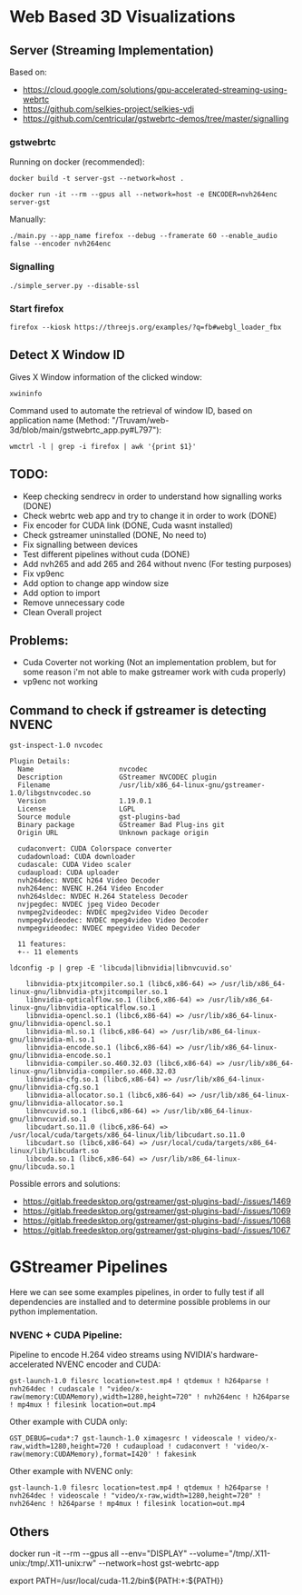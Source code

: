 # Web Based 3D Visualizations
## Server (Streaming Implementation)

Based on: 
* https://cloud.google.com/solutions/gpu-accelerated-streaming-using-webrtc
* https://github.com/selkies-project/selkies-vdi
* https://github.com/centricular/gstwebrtc-demos/tree/master/signalling

### gstwebrtc
Running on docker (recommended):
```
docker build -t server-gst --network=host .
```
```
docker run -it --rm --gpus all --network=host -e ENCODER=nvh264enc server-gst
```
Manually:
```
./main.py --app_name firefox --debug --framerate 60 --enable_audio false --encoder nvh264enc
```

### Signalling
```
./simple_server.py --disable-ssl
```

### Start firefox
```
firefox --kiosk https://threejs.org/examples/?q=fb#webgl_loader_fbx
```

## Detect X Window ID
Gives X Window information of the clicked window:
```
xwininfo
```
Command used to automate the retrieval of window ID, based on application name (Method: "/Truvam/web-3d/blob/main/gstwebrtc_app.py#L797"):
```
wmctrl -l | grep -i firefox | awk '{print $1}'
```


## TODO:
* Keep checking sendrecv in order to understand how signalling works (DONE)
* Check webrtc web app and try to change it in order to work (DONE)
* Fix encoder for CUDA link (DONE, Cuda wasnt installed)
* Check gstreamer uninstalled (DONE, No need to)
* Fix signalling between devices
* Test different pipelines without cuda (DONE)
* Add nvh265 and add 265 and 264 without nvenc (For testing purposes)
* Fix vp9enc
* Add option to change app window size
* Add option to import
* Remove unnecessary code
* Clean Overall project


## Problems:
* Cuda Coverter not working (Not an implementation problem, but for some reason i'm not able to make gstreamer work with cuda properly)
* vp9enc not working

## Command to check if gstreamer is detecting NVENC
```
gst-inspect-1.0 nvcodec
```
```
Plugin Details:
  Name                     nvcodec
  Description              GStreamer NVCODEC plugin
  Filename                 /usr/lib/x86_64-linux-gnu/gstreamer-1.0/libgstnvcodec.so
  Version                  1.19.0.1
  License                  LGPL
  Source module            gst-plugins-bad
  Binary package           GStreamer Bad Plug-ins git
  Origin URL               Unknown package origin

  cudaconvert: CUDA Colorspace converter
  cudadownload: CUDA downloader
  cudascale: CUDA Video scaler
  cudaupload: CUDA uploader
  nvh264dec: NVDEC h264 Video Decoder
  nvh264enc: NVENC H.264 Video Encoder
  nvh264sldec: NVDEC H.264 Stateless Decoder
  nvjpegdec: NVDEC jpeg Video Decoder
  nvmpeg2videodec: NVDEC mpeg2video Video Decoder
  nvmpeg4videodec: NVDEC mpeg4video Video Decoder
  nvmpegvideodec: NVDEC mpegvideo Video Decoder

  11 features:
  +-- 11 elements

```
```
ldconfig -p | grep -E 'libcuda|libnvidia|libnvcuvid.so'
```
```
	libnvidia-ptxjitcompiler.so.1 (libc6,x86-64) => /usr/lib/x86_64-linux-gnu/libnvidia-ptxjitcompiler.so.1
	libnvidia-opticalflow.so.1 (libc6,x86-64) => /usr/lib/x86_64-linux-gnu/libnvidia-opticalflow.so.1
	libnvidia-opencl.so.1 (libc6,x86-64) => /usr/lib/x86_64-linux-gnu/libnvidia-opencl.so.1
	libnvidia-ml.so.1 (libc6,x86-64) => /usr/lib/x86_64-linux-gnu/libnvidia-ml.so.1
	libnvidia-encode.so.1 (libc6,x86-64) => /usr/lib/x86_64-linux-gnu/libnvidia-encode.so.1
	libnvidia-compiler.so.460.32.03 (libc6,x86-64) => /usr/lib/x86_64-linux-gnu/libnvidia-compiler.so.460.32.03
	libnvidia-cfg.so.1 (libc6,x86-64) => /usr/lib/x86_64-linux-gnu/libnvidia-cfg.so.1
	libnvidia-allocator.so.1 (libc6,x86-64) => /usr/lib/x86_64-linux-gnu/libnvidia-allocator.so.1
	libnvcuvid.so.1 (libc6,x86-64) => /usr/lib/x86_64-linux-gnu/libnvcuvid.so.1
	libcudart.so.11.0 (libc6,x86-64) => /usr/local/cuda/targets/x86_64-linux/lib/libcudart.so.11.0
	libcudart.so (libc6,x86-64) => /usr/local/cuda/targets/x86_64-linux/lib/libcudart.so
	libcuda.so.1 (libc6,x86-64) => /usr/lib/x86_64-linux-gnu/libcuda.so.1

```

Possible errors and solutions:
* https://gitlab.freedesktop.org/gstreamer/gst-plugins-bad/-/issues/1469
* https://gitlab.freedesktop.org/gstreamer/gst-plugins-bad/-/issues/1069
* https://gitlab.freedesktop.org/gstreamer/gst-plugins-bad/-/issues/1068
* https://gitlab.freedesktop.org/gstreamer/gst-plugins-bad/-/issues/1067

# GStreamer Pipelines
Here we can see some examples pipelines, in order to fully test if all dependencies are installed and to determine possible problems in our python implementation.

### NVENC + CUDA Pipeline:
Pipeline to encode H.264 video streams using NVIDIA's hardware-accelerated NVENC encoder and CUDA:

```
gst-launch-1.0 filesrc location=test.mp4 ! qtdemux ! h264parse ! nvh264dec ! cudascale ! "video/x-raw(memory:CUDAMemory),width=1280,height=720" ! nvh264enc ! h264parse ! mp4mux ! filesink location=out.mp4
```
Other example with CUDA only:
```
GST_DEBUG=cuda*:7 gst-launch-1.0 ximagesrc ! videoscale ! video/x-raw,width=1280,height=720 ! cudaupload ! cudaconvert ! 'video/x-raw(memory:CUDAMemory),format=I420' ! fakesink
```
Other example with NVENC only:
```
gst-launch-1.0 filesrc location=test.mp4 ! qtdemux ! h264parse ! nvh264dec ! videoscale ! "video/x-raw,width=1280,height=720" ! nvh264enc ! h264parse ! mp4mux ! filesink location=out.mp4
```

## Others
docker run -it --rm --gpus all --env="DISPLAY" --volume="/tmp/.X11-unix:/tmp/.X11-unix:rw" --network=host gst-webrtc-app

export PATH=/usr/local/cuda-11.2/bin${PATH:+:${PATH}}